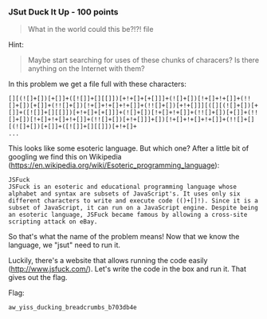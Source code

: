 ### JSut Duck It Up - 100 points

> What in the world could this be?!?! file

Hint:
> Maybe start searching for uses of these chunks of characers? Is there anything on the Internet with them?

In this problem we get a file full with these characters:
```
[][(![]+[])[+[]]+([![]]+[][[]])[+!+[]+[+[]]]+(![]+[])[!+[]+!+[]]+(!![]+[])[+[]]+(!![]+[])[!+[]+!+[]+!+[]]+(!![]+[])[+!+[]]][([][(![]+[])[+[]]+([![]]+[][[]])[+!+[]+[+[]]]+(![]+[])[!+[]+!+[]]+(!![]+[])[+[]]+(!![]+[])[!+[]+!+[]+!+[]]+(!![]+[])[+!+[]]]+[])[!+[]+!+[]+!+[]]+(!![]+[][(![]+[])[+[]]+([![]]+[][[]])[+!+[]+
...
```
This looks like some esoteric language. But which one?
After a little bit of googling we find this on Wikipedia  (https://en.wikipedia.org/wiki/Esoteric_programming_language):
```
JSFuck
JSFuck is an esoteric and educational programming language whose alphabet and syntax are subsets of JavaScript's. It uses only six different characters to write and execute code (()+[]!). Since it is a subset of JavaScript, it can run on a JavaScript engine. Despite being an esoteric language, JSFuck became famous by allowing a cross-site scripting attack on eBay.
```
So that's what the name of the problem means!
Now that we know the language, we "jsut" need to run it.

Luckily, there's a website that allows running the code easily (http://www.jsfuck.com/).
Let's write the code in the box and run it. That gives out the flag.

Flag:
```
aw_yiss_ducking_breadcrumbs_b703db4e
```
